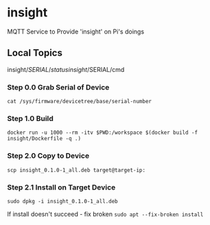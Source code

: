 # insight
MQTT Service to Provide 'insight' on Pi's doings

## Local Topics
insight/$SERIAL/status
insight/$SERIAL/cmd

### Step 0.0 Grab Serial of Device
`cat /sys/firmware/devicetree/base/serial-number`

### Step 1.0 Build
`docker run -u 1000 --rm -itv $PWD:/workspace $(docker build -f insight/Dockerfile -q .) `

### Step 2.0 Copy to Device
`scp insight_0.1.0-1_all.deb target@target-ip:`

### Step 2.1 Install on Target Device
`sudo dpkg -i insight_0.1.0-1_all.deb`

If install doesn't succeed - fix broken
`sudo apt --fix-broken install`
